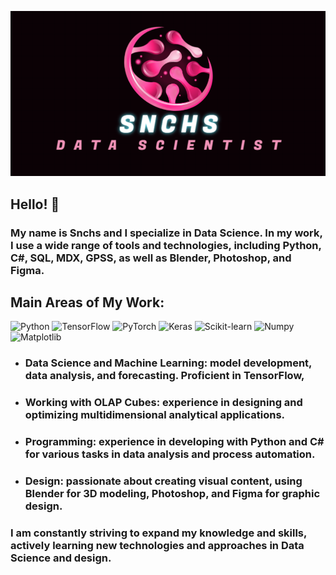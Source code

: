 ![logo](img/logo.png)

## Hello! 👋
### My name is Snchs and I specialize in Data Science. In my work, I use a wide range of tools and technologies, including Python, C#, SQL, MDX, GPSS, as well as Blender, Photoshop, and Figma.

## Main Areas of My Work:
![Python](https://img.shields.io/badge/Python-black?style=for-the-badge&logo=python&logoColor=pink)
![TensorFlow](https://img.shields.io/badge/TensorFlow-black?style=for-the-badge&logo=TensorFlow&logoColor=pink)
![PyTorch](https://img.shields.io/badge/PyTorch-black?style=for-the-badge&logo=PyTorch&logoColor=pink)
![Keras](https://img.shields.io/badge/Keras-black?style=for-the-badge&logo=Keras&logoColor=pink)
![Scikit-learn](https://img.shields.io/badge/Scikit_learn-black?style=for-the-badge&logo=Scikit-learn&logoColor=pink)
![Numpy](https://img.shields.io/badge/Numpy-black?style=for-the-badge&logo=Numpy&logoColor=pink)
![Matplotlib](https://img.shields.io/badge/Matplotlib-black?style=for-the-badge&logo=python&logoColor=pink)
- ### **Data Science and Machine Learning:** model development, data analysis, and forecasting. Proficient in TensorFlow, 
- ### **Working with OLAP Cubes:** experience in designing and optimizing multidimensional analytical applications.
- ### **Programming:** experience in developing with Python and C# for various tasks in data analysis and process automation.
- ### **Design:** passionate about creating visual content, using Blender for 3D modeling, Photoshop, and Figma for graphic design.

### I am constantly striving to expand my knowledge and skills, actively learning new technologies and approaches in Data Science and design.
